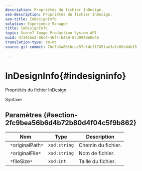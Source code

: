 ```yaml
---
description: Propriétés du fichier InDesign.
seo-description: Propriétés du fichier InDesign.
seo-title: InDesignInfo
solution: Experience Manager
title: InDesignInfo
topic: Scene7 Image Production System API
uuid: d734bbe2-0bc4-46f4-b4a0-8c39949e8d46
translation-type: tm+mt
source-git-commit: 7bc7b3a86fbcdc57cfdc31745fae3afc06e44b15

---
```



# InDesignInfo{#indesigninfo}

Propriétés du fichier InDesign.

Syntaxe

## Paramètres {#section-2fc9bea56b6d4b72b80d4f04c5f9b862}

| Nom | Type | Description |
|---|---|---|
| ` *`originalPath`*` | `xsd:string` | Chemin du fichier. |
| ` *`originalFile`*` | `xsd:string` | Nom de fichier. |
| ` *`fileSize`*` | `xsd:int` | Taille du fichier. |


